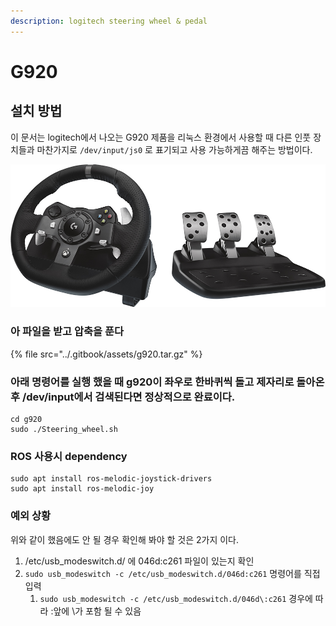 ```yaml
---
description: logitech steering wheel & pedal
---
```


# G920

## 설치 방법

이 문서는 logitech에서 나오는 G920 제품을 리눅스 환경에서 사용할 때 다른 인풋 장치들과 마찬가지로 `/dev/input/js0` 로 표기되고 사용 가능하게끔 해주는 방법이다.&#x20;

![](<../.gitbook/assets/image (39).png>)

### 아 파일을 받고 압축을 푼다

{% file src="../.gitbook/assets/g920.tar.gz" %}

### 아래 명령어를 실행 했을 때 g920이 좌우로 한바퀴씩 돌고 제자리로 돌아온 후 /dev/input에서 검색된다면 정상적으로 완료이다.&#x20;

```
cd g920
sudo ./Steering_wheel.sh
```

### ROS 사용시 dependency

```
sudo apt install ros-melodic-joystick-drivers
sudo apt install ros-melodic-joy
```

### 예외 상황

위와 같이 했음에도  안 될 경우 확인해 봐야 할 것은 2가지 이다.&#x20;

1. /etc/usb\_modeswitch.d/ 에 046d:c261 파일이 있는지 확인&#x20;
2. `sudo usb_modeswitch -c /etc/usb_modeswitch.d/046d:c261` 명령어를 직접 입력
   1. `sudo usb_modeswitch -c /etc/usb_modeswitch.d/046d\:c261` 경우에 따라 :앞에 \가 포함 될 수 있음

